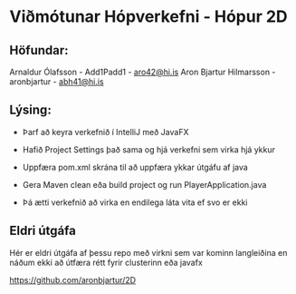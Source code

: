 # Viðmótunar Hópverkefni - Hópur 2D

## Höfundar:
Arnaldur Ólafsson - Add1Padd1 - aro42@hi.is
Aron Bjartur Hilmarsson - aronbjartur - abh41@hi.is
## Lýsing:
* Þarf að keyra verkefnið í IntelliJ með JavaFX
* Hafið Project Settings það sama og hjá verkefni sem virka hjá ykkur
* Uppfæra pom.xml skrána til að uppfæra ykkar útgáfu af java
* Gera Maven clean eða build project og run PlayerApplication.java

* Þá ætti verkefnið að virka en endilega láta vita ef svo er ekki


## Eldri útgáfa 

Hér er eldri útgáfa af þessu repo með virkni sem var kominn langleiðina en náðum ekki að útfæra rétt fyrir clusterinn eða javafx

https://github.com/aronbjartur/2D
